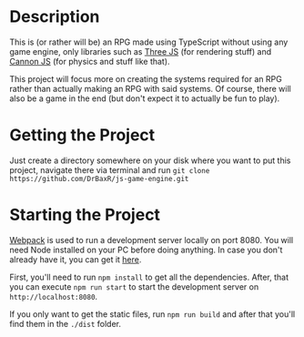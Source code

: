 # Description
This is (or rather will be) an RPG made using TypeScript without using any game engine, only libraries such as [Three JS](https://github.com/mrdoob/three.js/) (for rendering stuff) and [Cannon JS](http://www.cannonjs.org) (for physics and stuff like that).

This project will focus more on creating the systems required for an RPG rather than actually making an RPG with said systems. Of course, there will also be a game in the end (but don't expect it to actually be fun to play).

# Getting the Project
Just create a directory somewhere on your disk where you want to put this project, navigate there via terminal and run ```git clone https://github.com/DrBaxR/js-game-engine.git```

# Starting the Project
[Webpack](https://webpack.js.org) is used to run a development server locally on port 8080. You will need Node installed on your PC before doing anything. In case you don't already have it, you can get it [here](https://nodejs.org/en/).

First, you'll need to run ```npm install``` to get all the dependencies. After, that you can execute ```npm run start``` to start the development server on ```http://localhost:8080```.

If you only want to get the static files, run ```npm run build``` and after that you'll find them in the ```./dist``` folder.
